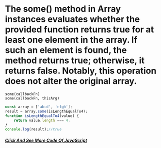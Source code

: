 # The some() method in Array instances evaluates whether the provided function returns true for at least one element in the array. If such an element is found, the method returns true; otherwise, it returns false. Notably, this operation does not alter the original array.

```Syntax
some(callbackFn)
some(callbackFn, thisArg)
```

```JavaScript
const array = ['abcd', 'efgh'];
result = array.some(isLengthEqualTo4);
function isLengthEqualTo4(value) {
    return value.length === 4;
}
console.log(result);//true
```
##### [Click And See More Code Of JavaScript](../js/19.some.js)